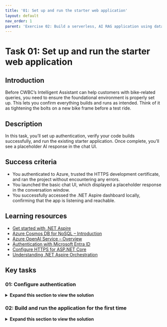 ```yaml
---
title: '01: Set up and run the starter web application'
layout: default
nav_order: 1
parent: 'Exercise 02: Build a serverless, AI RAG application using data from Azure Cosmos DB'
---
```


# Task 01: Set up and run the starter web application

## Introduction
Before CWBC’s Intelligent Assistant can help customers with bike-related queries, you need to ensure the foundational environment is properly set up. This lets you confirm everything builds and runs as intended. Think of it as tightening the bolts on a new bike frame before a test ride.

## Description
In this task, you’ll set up authentication, verify your code builds successfully, and run the existing starter application. Once complete, you’ll see a placeholder AI response in the chat UI.

## Success criteria
- You authenticated to Azure, trusted the HTTPS development certificate, and ran the project without encountering any errors.
- You launched the basic chat UI, which displayed a placeholder response in the conversation window.
- You successfully accessed the .NET Aspire dashboard locally, confirming that the app is listening and reachable.


## Learning resources
- [Get started with .NET Aspire](https://devblogs.microsoft.com/dotnet/introducing-dotnet-aspire)  
- [Azure Cosmos DB for NoSQL – Introduction](https://learn.microsoft.com/en-us/azure/cosmos-db/nosql/introduction)  
- [Azure OpenAI Service – Overview](https://learn.microsoft.com/en-us/azure/ai-services/openai/overview)  
- [Authentication with Microsoft Entra ID](https://learn.microsoft.com/en-us/azure/active-directory/develop/authentication-scenarios)  
- [Configure HTTPS for ASP.NET Core](https://learn.microsoft.com/en-us/aspnet/core/security/enforcing-ssl)  
- [Understanding .NET Aspire Orchestration](https://devblogs.microsoft.com/dotnet/introducing-dotnet-aspire-for-ai-cloud-native-apps)  

## Key tasks


### 01: Configure authentication

<details markdown="block"> 
  <summary><strong>Expand this section to view the solution</strong></summary> 

CWBC values a secure-by-design approach—especially as the Intelligent Assistant will store private user data, product catalogs, and ride recommendations in Azure Cosmos DB. Proper authentication ensures only authorized personnel and processes can access these resources.

<!-- 1. @lab.Activity(Automated3) -->

1. On your Windows task bar, select **Terminal**.

1. Change the current working directory to where the application repository was cloned.

    ```
    cd C:\Users\Admin\Repos\cosmosdb-nosql-copilot
    ```

    {: .highlight }
    > Using the **Copy** option and selecting **Ctrl+V** to paste into the VM will be faster than using **Text** for Type Text. This will be more useful later on with long blocks of code.

1. Open the project in Visual Studio Code with the following command.

    ```
    code .
    ```

1. Within Visual Studio Code, open a new terminal by selecting **Terminal** on the top toolbar, then selecting **New Terminal**. Alternatively, select **Ctrl+Shift+**.



### Sign in to Azure

To access the Azure resources, you need to be authenticated from the terminal in Visual Studio Code. This application uses authentication with [Microsoft Entra ID](https://learn.microsoft.com/entra/identity/). Role assignments have already been created for your user during resource deployment. 

<!-- If you're already signed in with the user credentials you used for deployment, skip to [Build and run the application for the first time.](#build-and-run-the-application-for-the-first-time) -->

1. Sign in to the Azure CLI by entering the following command in the terminal window inside of Visual Studio Code.

    ```
    az login
    ```

1. Select **Work or school account**, then select **Continue**.

    {: .warning }
    > The sign in window may open behind Visual Studio Code.

1. Sign in with your credentials.

1. Select **No, sign in to this app only**, when prompted.

    ![r6n40tu8.jpg](../../media/r6n40tu8.jpg)

1. In the Visual Studio Code Terminal, enter **1** to select your subscription and tenant.

---

### Grant Azure permissions to your account

Before you can run the applications locally within the security context of your Azure user you need to ensure it has permissions to the data in Azure Cosmos DB account and the endpoints of Azure Open AI account.  

1. Within Visual Studio Code terminal and change the current working directory to the scripts folder of this application.

    ```
    cd ~/Repos/cosmosdb-nosql-copilot/infra/scripts
    ```

1. Open Microsoft Edge, go to [Azure portal](https://portal.azure.com), then sign in with your credentials:

    | Item | Value |
    |:--------|:--------|
    | Username   | Azure user name   |
    | Password  | Azure password   |

1. Expand the service menu on the left, then select **Resource Groups**.

    ![rc1npqa6.jpg](../../media/rc1npqa6.jpg)

1. Select **cosmosdb-nosql-copilot**.

    ![36nxa5yl.jpg](../../media/36nxa5yl.jpg)

1. On the resource group page, verify all the deployments have **Succeeded** under the **Deployments** property before proceeding forward.

    ![hp4t1wqe.jpg](../../media/hp4t1wqe.jpg)

    {: .warning }
    > If it's still deploying, wait until it's complete.

1. Close the browser window.

1. Go to your Visual Studio Code terminal, then run the **azd-role-assignments.sh** script to grant permissions to your Azure user account.

    ```
    ./azd-role-assignments.sh
    ```

    {: .note }
    > You can open the file in Visual Studio Code to see how this was written.
</details>


### 02: Build and run the application for the first time

<details markdown="block"> 
  <summary><strong>Expand this section to view the solution</strong></summary> 

CWBC wants to verify the project scaffolding is sound before introducing the real AI features.
Now that authentication is in place, you can run the initial version of the Intelligent Assistant to confirm everything compiles and the UI functions. 

1. In the same terminal, change directories to **src/cosmos-copilot.AppHost**. 

    ```
    cd ~/Repos/cosmosdb-nosql-copilot/src/cosmos-copilot.AppHost
    ```

    {: . important }
    > The **AppHost** is the entry point for all .NET Aspire projects and it acts as an orchestrator for all the dependent projects and services in your application.

1. Before you run the application locally, you need to trust the https developer certificate that .NET will generate.

    ```
    dotnet dev-certs https --clean
    dotnet dev-certs https --trust
    ```

1. In the **Security Warning** dialog to install certificate, select **Yes**.

    ![29hjf6lz.jpg](../../media/29hjf6lz.jpg)

1. At this point, your app has enough information to run but not enough to generate a real response from an LLM. Run the application to make sure your code doesn't have any omissions or errors.

    ```
    dotnet workload restore
    dotnet run
    ```

    {: .note }
    > You may see some warnings in the terminal which are safe to ignore.

1. To test your application, launch the .NET Aspire dashboard by selecting **Ctrl+click** on the URL on the **Login to the dashboard** line.

    ![qzzrpnbe.jpg](../../media/qzzrpnbe.jpg)

    {: .note }
    > This will automatically open the .NET Aspire dashboard in a web browser.
    >
    > The .NET Aspire dashboard has pages to manage all project resources, view console output, structured logs, traces for each request, and metrics emitted by various libraries. 

    {: .warning }
    > If you get a "Your connection isn't private" message on the web browser, close all browser windows, then select **Ctrl+click** on the dashboard URL again.

1. On the dashboard, launch your chat application by selecting the **http://localhost:8100** endpoint.

    ![264e3coh.jpg](../../media/264e3coh.jpg)

1. Select **Create new chat** on the left side.

    ![qwjz84fp.jpg](../../media/qwjz84fp.jpg)

1. Enter **What are the most expensive bikes?**, then select the send button.

    ![dqyeh9f4.jpg](../../media/dqyeh9f4.jpg)

    {: .note }
    > The AI assistant will respond with **"Place holder response"** and a token value of zero. Tokens will be explained in a later exercise.

    ![d92qn2mh.jpg](../../media/d92qn2mh.jpg)

1. Close the browser window.

1. In the Visual Studio Code terminal, select **Ctrl+C** to shut down the application. Leave the terminal open.

{: .note }
> Every time you run the application locally, do it from the **src/cosmos-copilot.AppHost** directory you are already in. All updates to the application will be to files in the **src/cosmos-copilot.WebApp** directory and its folders.

**Congratulations!** You've successfully completed this task.
</details>


